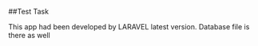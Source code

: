 ##Test Task

This app had been developed by LARAVEL latest version. Database file is there as well

